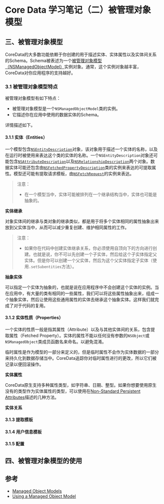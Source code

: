 Core Data 学习笔记（二）被管理对象模型
===

## 三、被管理对象模型

CoreData的大多数功能依赖于你创建的用于描述实体、实体属性以及实体间关系的Schema。Schema被表述为一个[被管理对象模型（NSManagedObjectModel）]()实例对象。通常，这个实例对象越丰富，CoreData对你应用程序的支持越好。

### 3.1 被管理对象模型特点

被管理对象模型有如下特点：

* 被管理对象模型是一个`NSManagedObjectModel`类的实例。
* 它描述你在应用中使用的数据实体的Schema。

详情描述如下。

#### 3.1.1 实体（Entities）

一个模型包含[`NSEntityDescription`]()对象，该对象用于描述一个实体的名称，以及在运行时被使用来表达这个类的实体的名称。一个`NSEntityDescription`对象还可能包含[`NSAttributeDescription`]()以及[`NSRelationshipDescription`]()两个对象。数据实体可能还包含由[`NSFetchedPropertyDescription`]()类的实例来表达的可提取属性。模型还可能有提取请求模板，由[`NSFetchRequest`]()的实例来表达。

> 注意：
>
> * 在一个模型当中，实体可能被排列在一个继承结构当中，实体也可能是抽象的。

__实体继承__

对象实体间的继承与类对象的继承类似，都是用于将多个实体相同的属性抽象出来放到父实体当中，从而可以减少重复创建、维护相同属性的工作。

> 注意：
>
> * 如果你在代码中创建实体继承关系，你必须使用自顶向下的方向进行创建。也就是说，你不可以先创建一个子实体，然后给这个子实体指定父实体。但是你可以创建一个父实体，然后为这个父实体指定子实体（使用`.setSubentities`方法）。

__抽象实体__

可以指定一个实体为抽象的，也就是说在应用程序中不会创建这个实体的实例。当在应用中，有大量的类有相同的一些属性，我们可以将这些属性抽象出来，组成一个抽象实体，然后让使用这些通用属性的实体去继承这个抽象实体。这样我们就完成了对于代码的复用。

#### 3.1.2 实体性质（Properties）

一个实体的性质一般是指其属性（Attribute）以及与其他实体间的关系，包含提取属性（Fetched Property）。实体的属性不能以任何没有参数的`NSObject`或`NSManagedObject`类成员函数名来命名。以避免混淆。

临时属性是作为模型的一部分来定义的，但是临时属性不会作为实体数据的一部分来持久化到数据存储当中。CoreData追踪你对临时属性进行的更改，所以它们被记录以便回滚操作。

__实体属性__

CoreData原生支持多种属性类型，如字符串、日期、整型。如果你想要使用原生没有的类型作为实体属性的类型，可以使用在[Non-Standard Persistent Attributes]()描述的几种方法。

__实体关系__

#### 3.1.3 提取模板
#### 3.1.4 用户信息模板
#### 3.1.5 配置

## 四、被管理对象模型的使用



## 参考

* [Managed Object Models]()
* [Using a Managed Object Model]()
